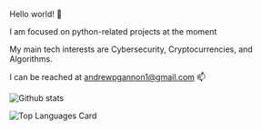 Hello world! 👋

I am focused on python-related projects at the moment

My main tech interests are Cybersecurity, Cryptocurrencies, and Algorithms.


I can be reached at andrewpgannon1@gmail.com 📫 


![Github stats](https://github-readme-stats.vercel.app/api?username=AndrewGann0n&theme=tokyonight&show_icons=true&count_private=true)


![Top Languages Card](https://github-readme-stats.vercel.app/api/top-langs/?username=AndrewGann0n)
<!--
**AndrewGann0n/AndrewGann0n** is a ✨ _special_ ✨ repository because its `README.md` (this file) appears on your GitHub profile.

Here are some ideas to get you started:

- 🔭 I’m currently working on ...
- 🌱 I’m currently learning ...
- 👯 I’m looking to collaborate on ...
- 🤔 I’m looking for help with ...
- 💬 Ask me about ...
- 📫 How to reach me: ...
- 😄 Pronouns: ...
- ⚡ Fun fact: ...
-->
